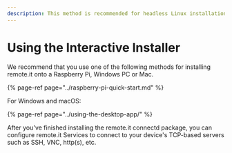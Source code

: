 ```yaml
---
description: This method is recommended for headless Linux installations.
---
```


# Using the Interactive Installer

We recommend that you use one of the following methods for installing remote.it onto a Raspberry Pi, Windows PC or Mac.

{% page-ref page="../raspberry-pi-quick-start.md" %}

For Windows and macOS:

{% page-ref page="../using-the-desktop-app/" %}



After you've finished installing the remote.it connectd package, you can configure remote.it Services to connect to your device's TCP-based servers such as SSH, VNC, http\(s\), etc.

